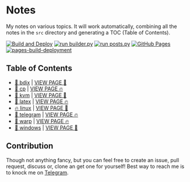 # Notes

My notes on various topics. It will work automatically, combining all the notes in the `src` directory and generating a TOC (Table of Contents).

[![Build and Deploy](https://github.com/SharafatKarim/notes/actions/workflows/action.yml/badge.svg)](https://github.com/SharafatKarim/notes/actions/workflows/action.yml)
[![run builder.py](https://github.com/SharafatKarim/notes/actions/workflows/action.yml/badge.svg)](https://github.com/SharafatKarim/notes/actions/workflows/action.yml)
[![run posts.py](https://github.com/SharafatKarim/notes/actions/workflows/posts.yml/badge.svg)](https://github.com/SharafatKarim/notes/actions/workflows/posts.yml)
[![GitHub Pages](https://github.com/SharafatKarim/notes/actions/workflows/gh-pages.yml/badge.svg)](https://github.com/SharafatKarim/notes/actions/workflows/gh-pages.yml)
[![pages-build-deployment](https://github.com/SharafatKarim/notes/actions/workflows/pages/pages-build-deployment/badge.svg)](https://github.com/SharafatKarim/notes/actions/workflows/pages/pages-build-deployment)


## Table of Contents

- [🎉 bdix](src/bdix.md) | [VIEW PAGE 👾](https://sharafat.is-a.dev/notes/bdix)
- [🚀 cp](src/cp.md) | [VIEW PAGE 🔥](https://sharafat.is-a.dev/notes/cp)
- [🤖 kvm](src/kvm.md) | [VIEW PAGE 🎉](https://sharafat.is-a.dev/notes/kvm)
- [👾 latex](src/latex.md) | [VIEW PAGE 🔥](https://sharafat.is-a.dev/notes/latex)
- [🔥 linux](src/linux.md) | [VIEW PAGE 🎉](https://sharafat.is-a.dev/notes/linux)
- [👾 telegram](src/telegram.md) | [VIEW PAGE 🔥](https://sharafat.is-a.dev/notes/telegram)
- [🚀 warp](src/warp.md) | [VIEW PAGE 🔥](https://sharafat.is-a.dev/notes/warp)
- [🎉 windows](src/windows.md) | [VIEW PAGE 👾](https://sharafat.is-a.dev/notes/windows)

## Contribution

Though not anything fancy, but you can feel free to create an issue, pull request, discuss or, clone an get one for yourself!
Best way to reach me is to knock me on [Telegram](https://t.me/SharafatKarim).

